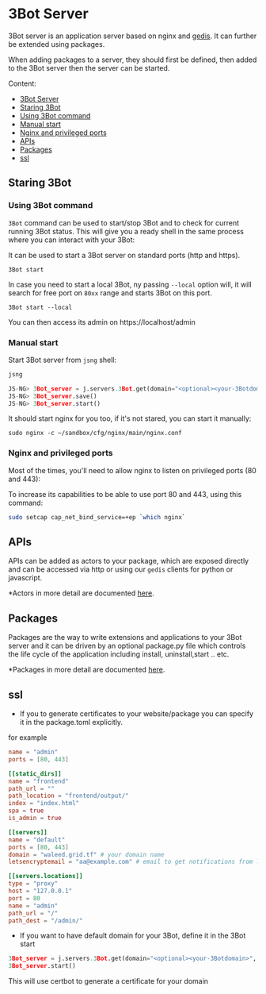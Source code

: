 # 3Bot Server

3Bot server is an application server based on nginx and [gedis](rpc.md). It can further be extended using packages.

When adding packages to a server, they should first be defined, then added to the 3Bot server then the server can be started.


Content:

- [3Bot Server](#3Bot-server)
 - [Staring 3Bot](#staring-3Bot)
 - [Using 3Bot command](#using-3Bot-command)
 - [Manual start](#manual-start)
 - [Nginx and privileged ports](#nginx-and-privileged-ports)
 - [APIs](#apis)
 - [Packages](#packages)
 - [ssl](#ssl)

## Staring 3Bot

### Using 3Bot command
`3Bot` command can be used to start/stop 3Bot and to check for current running 3Bot status. This will give you a ready shell in the same process where you can interact with your 3Bot:

It can be used to start a 3Bot server on standard ports (http and https).

```
3Bot start
```

In case you need to start a local 3Bot, ny passing `--local` option will, it will search for free port on `80xx` range and starts 3Bot on this port.

```
3Bot start --local
```

You can then access its admin on https://localhost/admin

### Manual start

Start 3Bot server from `jsng` shell:

```python
jsng

JS-NG> 3Bot_server = j.servers.3Bot.get(domain="<optional><your-3Botdomain>", email="<your email><required if you want to use domain and ssl for certbot>")
JS-NG> 3Bot_server.save()
JS-NG> 3Bot_server.start()
```

It should start nginx for you too, if it's not stared, you can start it manually:

```
sudo nginx -c ~/sandbox/cfg/nginx/main/nginx.conf
```

### Nginx and privileged ports

Most of the times, you'll need to allow nginx to listen on privileged ports (80 and 443):

To increase its capabilities to be able to use port 80 and 443, using this command:

```bash
sudo setcap cap_net_bind_service=+ep `which nginx`
```

## APIs
APIs can be added as actors to your package, which are exposed directly and can be accessed via http or using our `gedis` clients for python or javascript.

*Actors in more detail are documented [here](actors.md).

## Packages
Packages are the way to write extensions and applications to your 3Bot server and it can be driven by an optional package.py file which controls the life cycle of the application including install, uninstall,start .. etc.

*Packages in more detail are documented [here](packages.md).

## ssl

- If you to generate certificates to your website/package you can specify it in the package.toml explicitly.

for example

```toml
name = "admin"
ports = [80, 443]

[[static_dirs]]
name = "frontend"
path_url = ""
path_location = "frontend/output/"
index = "index.html"
spa = true
is_admin = true

[[servers]]
name = "default"
ports = [80, 443]
domain = "waleed.grid.tf" # your domain name
letsencryptemail = "aa@example.com" # email to get notifications from lets encrypt

[[servers.locations]]
type = "proxy"
host = "127.0.0.1"
port = 80
name = "admin"
path_url = "/"
path_dest = "/admin/"
```

- If you want to have default domain for your 3Bot, define it in the 3Bot start

```python
3Bot_server = j.servers.3Bot.get(domain="<optional><your-3Botdomain>", email="<your email><required if you want to use domain and ssl for certbot>")
3Bot_server.start()
```

This will use certbot to generate a certificate for your domain
